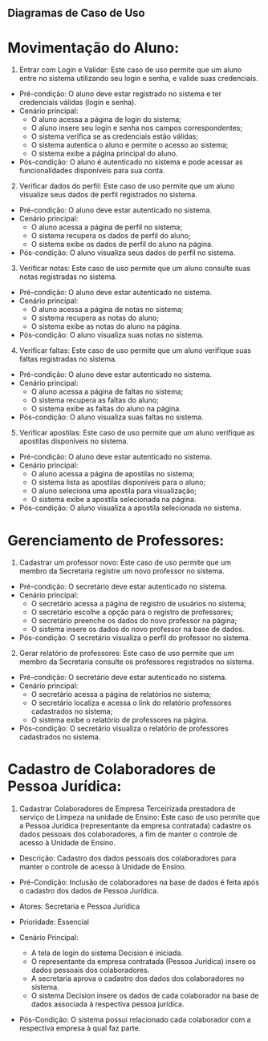 ## Diagramas de Caso de Uso

# Movimentação do Aluno:

1.	Entrar com Login e Validar: Este caso de uso permite que um aluno entre no sistema utilizando seu login e senha, e valide suas credenciais.

-	Pré-condição: O aluno deve estar registrado no sistema e ter credenciais válidas (login e senha).  
-	Cenário principal:
     -  O aluno acessa a página de login do sistema;
     -  O aluno insere seu login e senha nos campos correspondentes;
     -  O sistema verifica se as credenciais estão válidas;
     -  O sistema autentica o aluno e permite o acesso ao sistema;
     -  O sistema exibe a página principal do aluno.  
-	Pós-condição: O aluno é autenticado no sistema e pode acessar as funcionalidades disponíveis para sua conta.

2.	Verificar dados do perfil: Este caso de uso permite que um aluno visualize seus dados de perfil registrados no sistema.  

-	Pré-condição: O aluno deve estar autenticado no sistema.
-	Cenário principal:
     -  O aluno acessa a página de perfil no sistema;
     -  O sistema recupera os dados de perfil do aluno;
     -  O sistema exibe os dados de perfil do aluno na página.
-	Pós-condição: O aluno visualiza seus dados de perfil no sistema.

3.	Verificar notas: Este caso de uso permite que um aluno consulte suas notas registradas no sistema.

-	Pré-condição: O aluno deve estar autenticado no sistema.
-	Cenário principal:
     -  O aluno acessa a página de notas no sistema;
     -  O sistema recupera as notas do aluno;
     -  O sistema exibe as notas do aluno na página.
-	Pós-condição: O aluno visualiza suas notas no sistema.

4.	Verificar faltas: Este caso de uso permite que um aluno verifique suas faltas registradas no sistema.

-	Pré-condição: O aluno deve estar autenticado no sistema.
-	Cenário principal:
     -  O aluno acessa a página de faltas no sistema;
     -  O sistema recupera as faltas do aluno;
     -  O sistema exibe as faltas do aluno na página.
-	Pós-condição: O aluno visualiza suas faltas no sistema.

5.	Verificar apostilas: Este caso de uso permite que um aluno verifique as apostilas disponíveis no sistema.

-	Pré-condição: O aluno deve estar autenticado no sistema.
-	Cenário principal:
     -  O aluno acessa a página de apostilas no sistema;
     -  O sistema lista as apostilas disponíveis para o aluno;
     -  O aluno seleciona uma apostila para visualização;
     -  O sistema exibe a apostila selecionada na página.
-	Pós-condição: O aluno visualiza a apostila selecionada no sistema.


# Gerenciamento de Professores:

1.   Cadastrar um professor novo: Este caso de uso permite que um membro da Secretaria registre um novo professor no sistema.

-    Pré-condição: O secretário deve estar autenticado no sistema.
-    Cenário principal:
     -  O secretário acessa a página de registro de usuários no sistema;
     -  O secretário escolhe a opção para o registro de professores;
     -  O secretário preenche os dados do novo professor na página;
     -  O sistema insere os dados do novo professor na base de dados.
-    Pós-condição: O secretário visualiza o perfil do professor no sistema.

2. Gerar relatório de professores: Este caso de uso permite que um membro da Secretaria consulte os professores registrados no sistema.

-    Pré-condição: O secretário deve estar autenticado no sistema.
-    Cenário principal:
     - O secretário acessa a página de relatórios no sistema;
     - O secretário localiza e acessa o link do relatório professores cadastrados no sistema;
     - O sistema exibe o relatório de professores na página.
-    Pós-condição: O secretário visualiza o relatório de professores cadastrados no sistema.


# Cadastro de Colaboradores de Pessoa Jurídica:

1. Cadastrar Colaboradores de Empresa Terceirizada prestadora de serviço de Limpeza na unidade de Ensino: Este caso de uso permite que a Pessoa Jurídica (representante da empresa contratada) cadastre os dados pessoais dos colaboradores, a fim de manter o controle de acesso à Unidade de Ensino.

-   Descrição: Cadastro dos dados pessoais dos colaboradores para manter o controle de acesso à Unidade de Ensino.
-   Pré-Condição: Inclusão de colaboradores na base de dados é feita após o cadastro dos dados de Pessoa Jurídica.
-   Atores: Secretaria e Pessoa Jurídica
-   Prioridade: Essencial

-   Cenário Principal:
    -  A tela de login do sistema Decision é iniciada.
    -  O representante da empresa contratada (Pessoa Jurídica) insere os dados pessoais dos colaboradores.
    -  A secretaria aprova o cadastro dos dados dos colaboradores no sistema.
    -  O sistema Decision insere os dados de cada colaborador na base de dados associada à respectiva pessoa jurídica.

-   Pós-Condição: O sistema possui relacionado cada colaborador com a respectiva empresa à qual faz parte.
